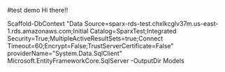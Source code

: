 #test demo
Hi there!!

Scaffold-DbContext "Data Source=sparx-rds-test.chxlkcglv37m.us-east-1.rds.amazonaws.com;Initial Catalog=SparxTest;Integrated Security=True;MultipleActiveResultSets=true;Connect Timeout=60;Encrypt=False;TrustServerCertificate=False" providerName="System.Data.SqlClient"
 Microsoft.EntityFrameworkCore.SqlServer -OutputDir Models
